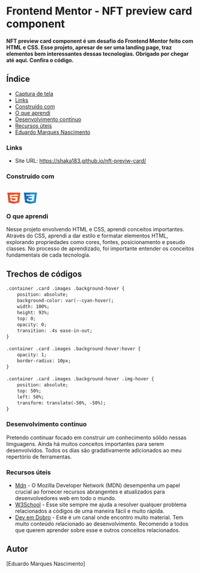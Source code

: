 # Frontend Mentor - NFT preview card component


#### NFT preview card component é um desafio do Frontend Mentor feito com HTML e CSS. Esse projeto, apresar de ser uma landing page, traz elementos bem interessantes dessas tecnologias. Obrigado por chegar até aqui. Confira o código.

## Índice

- [Captura de tela](#captura-de-tela)
- [Links](#links)
- [Construído com](#construído-com)
- [O que aprendi](#o-que-aprendi)
- [Desenvolvimento contínuo](#desenvolvimento-contínuo)
- [Recursos úteis](#recursos-úteis)
- [Eduardo Marques Nascimento](#autor)

<!-- ### Captura de tela

#### Tela Desktop

<img src="./src/images/desktop.gif" alt="Tela desktop exibindo funcionalidades">

#### Tela Ipad

<img src="./src/images/ipad.gif" alt="Tela tablet exibindo funcionalidades">
### Captura de tela

#### Tela Desktop

<img src="./src/images/desktop.gif" alt="Tela desktop exibindo funcionalidades">

#### Tela Ipad

<img src="./src/images/ipad.gif" alt="Tela tablet exibindo funcionalidades">

#### Tela Mobile

<img src="./src/images/mobile.gif" alt="Exibindo responsividade no mobile">
 -->
### Links

- Site URL: https://shaka183.github.io/nft-previw-card/

### Construído com

<div style="display: inline_block"><br>
  <img align="center" alt="HTML" height="30" width="40" src="https://raw.githubusercontent.com/devicons/devicon/master/icons/html5/html5-original.svg">
  <img align="center" alt="CSS" height="30" width="40" src="https://raw.githubusercontent.com/devicons/devicon/master/icons/css3/css3-original.svg">       
</div>

### O que aprendi

Nesse projeto envolvendo HTML e CSS, aprendi conceitos importantes. Através do CSS, aprendi a dar estilo e formatar elementos HTML, explorando propriedades como cores, fontes, posicionamento e pseudo classes. No processo de aprendizado, foi importante entender os conceitos fundamentais de cada tecnologia.

## Trechos de códigos

```
.container .card .images .background-hover {
    position: absolute;
    background-color: var(--cyan-hover);
    width: 100%;
    height: 93%;
    top: 0;
    opacity: 0;
    transition: .4s ease-in-out;
}

.container .card .images .background-hover:hover {
    opacity: 1;
    border-radius: 10px;
}

.container .card .images .background-hover .img-hover {
    position: absolute;
    top: 50%;
    left: 50%;
    transform: translate(-50%, -50%);
}

```

### Desenvolvimento contínuo

Pretendo continuar focado em construir um conhecimento sólido nessas limguagens. Ainda há muitos conceitos importantes para serem desenvolvidos. Todos os dias são gradativamente adicionados ao meu repertório de ferramentas.

### Recursos úteis

- [Mdn](https://developer.mozilla.org/en-US/) - O Mozilla Developer Network (MDN) desempenha um papel crucial ao fornecer recursos abrangentes e atualizados para desenvolvedores web em todo o mundo.
- [W3School](https://www.w3schools.com/css/default.asp) - Esse site sempre me ajuda a resolver qualquer problema relacionados a códigos de uma maneira fácil e muito rápida.
- [Dev em Dobro](https://www.youtube.com/@DevemDobro) - Este é um canal onde encontro muito material. Tem muito conteúdo relacionado ao desenvolvimento. Recomendo a todos que querem aprender sobre esse e outros conceitos relacionados.

## Autor

[Eduardo  Marques Nascimento] 
<!-- (https://www.linkedin.com/in/fernandomendesti/) -->

